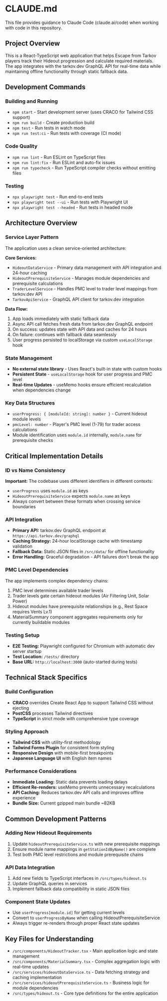 # CLAUDE.md

This file provides guidance to Claude Code (claude.ai/code) when working with code in this repository.

## Project Overview

This is a React-TypeScript web application that helps Escape from Tarkov players track their Hideout progression and calculate required materials. The app integrates with the tarkov.dev GraphQL API for real-time data while maintaining offline functionality through static fallback data.

## Development Commands

### Building and Running
- `npm start` - Start development server (uses CRACO for Tailwind CSS support)
- `npm run build` - Create production build
- `npm test` - Run tests in watch mode
- `npm run test:ci` - Run tests with coverage (CI mode)

### Code Quality
- `npm run lint` - Run ESLint on TypeScript files
- `npm run lint:fix` - Run ESLint and auto-fix issues
- `npm run typecheck` - Run TypeScript compiler checks without emitting files

### Testing
- `npx playwright test` - Run end-to-end tests
- `npx playwright test --ui` - Run tests with Playwright UI
- `npx playwright test --headed` - Run tests in headed mode

## Architecture Overview

### Service Layer Pattern
The application uses a clean service-oriented architecture:

**Core Services:**
- `HideoutDataService` - Primary data management with API integration and 24-hour caching
- `HideoutPrerequisiteService` - Manages module dependencies and prerequisite calculations  
- `TraderLevelService` - Handles PMC level to trader level mappings from tarkov.dev API
- `TarkovApiService` - GraphQL API client for tarkov.dev integration

**Data Flow:**
1. App loads immediately with static fallback data
2. Async API call fetches fresh data from tarkov.dev GraphQL endpoint
3. On success: updates state with API data and caches for 24 hours
4. On failure: continues with fallback data seamlessly
5. User progress persisted to localStorage via custom `useLocalStorage` hook

### State Management
- **No external state library** - Uses React's built-in state with custom hooks
- **Persistent State** - `useLocalStorage` hook for user progress and PMC level
- **Real-time Updates** - useMemo hooks ensure efficient recalculation when dependencies change

### Key Data Structures
- `userProgress: { [moduleId: string]: number }` - Current hideout module levels
- `pmcLevel: number` - Player's PMC level (1-79) for trader access calculations
- Module identification uses `module.id` internally, `module.name` for prerequisite checks

## Critical Implementation Details

### ID vs Name Consistency
**Important:** The codebase uses different identifiers in different contexts:
- `userProgress` uses `module.id` as keys
- `HideoutPrerequisiteService` expects `module.name` as keys
- Always convert between these formats when crossing service boundaries

### API Integration
- **Primary API:** tarkov.dev GraphQL endpoint at `https://api.tarkov.dev/graphql`
- **Caching Strategy:** 24-hour localStorage cache with timestamp validation
- **Fallback Data:** Static JSON files in `/src/data/` for offline functionality
- **Error Handling:** Graceful degradation - API failures don't break the app

### PMC Level Dependencies
The app implements complex dependency chains:
1. PMC level determines available trader levels
2. Trader levels gate certain hideout modules (Air Filtering Unit, Solar Power)
3. Hideout modules have prerequisite relationships (e.g., Rest Space requires Vents Lv.1)
4. MaterialSummary component aggregates requirements only for currently buildable modules

### Testing Setup
- **E2E Testing:** Playwright configured for Chromium with automatic dev server startup
- **Test Location:** `/tests/` directory
- **Base URL:** `http://localhost:3000` (auto-started during tests)

## Technical Stack Specifics

### Build Configuration
- **CRACO** overrides Create React App to support Tailwind CSS without ejecting
- **PostCSS** processes Tailwind directives
- **TypeScript** in strict mode with comprehensive type coverage

### Styling Approach
- **Tailwind CSS** with utility-first methodology
- **Tailwind Forms Plugin** for consistent form styling
- **Responsive Design** with mobile-first breakpoints
- **Japanese Language UI** with English item names

### Performance Considerations
- **Immediate Loading:** Static data prevents loading delays
- **Efficient Re-renders:** useMemo prevents unnecessary recalculations
- **API Caching:** Reduces tarkov.dev API calls and improves offline experience
- **Bundle Size:** Current gzipped main bundle ~82KB

## Common Development Patterns

### Adding New Hideout Requirements
1. Update `hideoutPrerequisiteService.ts` with new prerequisite mappings
2. Ensure module name mappings in `getStationIdByName()` are complete
3. Test both PMC level restrictions and module prerequisite chains

### API Data Integration
1. Add new fields to TypeScript interfaces in `/src/types/hideout.ts`
2. Update GraphQL queries in services
3. Implement fallback data compatibility in static JSON files

### Component State Updates
- Use `userProgress[module.id]` for getting current levels
- Convert to `userProgressByName` when calling HideoutPrerequisiteService
- Always trigger re-renders through proper React state updates

## Key Files for Understanding

- `/src/components/HideoutTracker.tsx` - Main application logic and state management
- `/src/components/MaterialSummary.tsx` - Complex aggregation logic with real-time updates
- `/src/services/hideoutDataService.ts` - Data fetching strategy and caching implementation
- `/src/services/hideoutPrerequisiteService.ts` - Business logic for module dependencies
- `/src/types/hideout.ts` - Core type definitions for the entire application